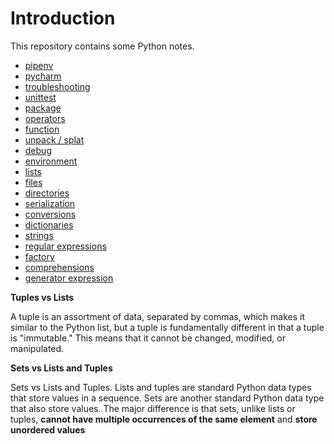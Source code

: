 # Introduction

This repository contains some Python notes.

* [pipenv](pipenv.md)
* [pycharm](pycharm.md)
* [troubleshooting](troubleshooting.md)
* [unittest](unittest.md)
* [package](package.md)
* [operators](operators.md)
* [function](function.md)
* [unpack / splat](unpack.md)
* [debug](debug.md)
* [environment](environment.md)
* [lists](lists.md)
* [files](files.md)
* [directories](directories.md)
* [serialization](serialization.md)
* [conversions](conversions.md)
* [dictionaries](dictionaries.md)
* [strings](strings.md)
* [regular expressions](regex.md)
* [factory](factory.md)
* [comprehensions](comprehensions.md)
* [generator expression](generator_expression.md)

**Tuples vs Lists**

A tuple is an assortment of data, separated by commas, which makes it similar to the Python list, but a tuple is fundamentally different in that a tuple is "immutable." This means that it cannot be changed, modified, or manipulated. 

**Sets vs Lists and Tuples**

Sets vs Lists and Tuples. Lists and tuples are standard Python data types that store values in a sequence. Sets are another standard Python data type that also store values. The major difference is that sets, unlike lists or tuples, **cannot have multiple occurrences of the same element** and **store unordered values**



